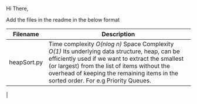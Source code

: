 Hi There,

Add the files in the readme in the below format

| Filename      | Description |
| ----------- | ----------- |
| heapSort.py      | 	Time complexity _O(nlog n)_ Space Complexity _O(1)_ Its underlying data structure, heap, can be efficiently used if we want to extract the smallest (or largest) from the list of items without the overhead of keeping the remaining items in the sorted order. For e.g Priority Queues.

 |

